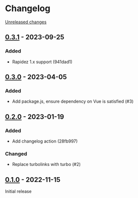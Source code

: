 # Changelog 

[Unreleased changes](https://github.com/rapidez/boldcommerce-order-comments/compare/0.3.1...master)
## [0.3.1](https://github.com/rapidez/boldcommerce-order-comments/releases/tag/0.3.1) - 2023-09-25

### Added

- Rapidez 1.x support (941dad1)

## [0.3.0](https://github.com/rapidez/boldcommerce-order-comments/releases/tag/0.3.0) - 2023-04-05

### Added

- Add package.js, ensure dependency on Vue is satisfied (#3)

## [0.2.0](https://github.com/rapidez/boldcommerce-order-comments/releases/tag/0.2.0) - 2023-01-19

### Added

- Add changelog action (28fb997)

### Changed

- Replace turbolinks with turbo (#2)

## [0.1.0](https://github.com/rapidez/boldcommerce-order-comments/releases/tag/0.1.0) - 2022-11-15

Initial release

